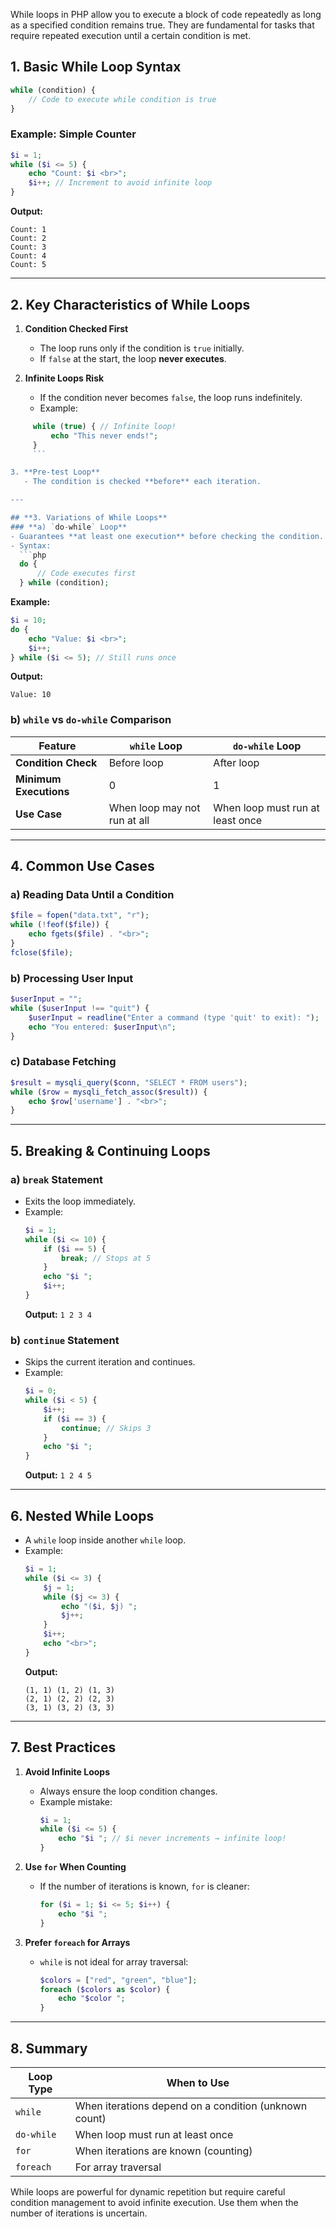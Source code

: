While loops in PHP allow you to execute a block of code repeatedly as long as a specified condition remains true. They are fundamental for tasks that require repeated execution until a certain condition is met.

## **1. Basic While Loop Syntax**
```php
while (condition) {
    // Code to execute while condition is true
}
```

### **Example: Simple Counter**
```php
$i = 1;
while ($i <= 5) {
    echo "Count: $i <br>";
    $i++; // Increment to avoid infinite loop
}
```
**Output:**
```
Count: 1
Count: 2
Count: 3
Count: 4
Count: 5
```

---

## **2. Key Characteristics of While Loops**
1. **Condition Checked First**  
   - The loop runs only if the condition is `true` initially.
   - If `false` at the start, the loop **never executes**.
   
2. **Infinite Loops Risk**  
   - If the condition never becomes `false`, the loop runs indefinitely.
   - Example:  
```php
     while (true) { // Infinite loop!
         echo "This never ends!";
     }
     ```

3. **Pre-test Loop**  
   - The condition is checked **before** each iteration.

---

## **3. Variations of While Loops**
### **a) `do-while` Loop**
- Guarantees **at least one execution** before checking the condition.
- Syntax:
  ```php
  do {
      // Code executes first
  } while (condition);
  ```
  
**Example:**
```php
$i = 10;
do {
    echo "Value: $i <br>";
    $i++;
} while ($i <= 5); // Still runs once
```
**Output:**
```
Value: 10
```

### **b) `while` vs `do-while` Comparison**
| Feature          | `while` Loop | `do-while` Loop |
|------------------|-------------|----------------|
| **Condition Check** | Before loop | After loop |
| **Minimum Executions** | 0 | 1 |
| **Use Case** | When loop may not run at all | When loop must run at least once |

---

## **4. Common Use Cases**
### **a) Reading Data Until a Condition**
```php
$file = fopen("data.txt", "r");
while (!feof($file)) {
    echo fgets($file) . "<br>";
}
fclose($file);
```

### **b) Processing User Input**
```php
$userInput = "";
while ($userInput !== "quit") {
    $userInput = readline("Enter a command (type 'quit' to exit): ");
    echo "You entered: $userInput\n";
}
```

### **c) Database Fetching**
```php
$result = mysqli_query($conn, "SELECT * FROM users");
while ($row = mysqli_fetch_assoc($result)) {
    echo $row['username'] . "<br>";
}
```

---

## **5. Breaking & Continuing Loops**
### **a) `break` Statement**
- Exits the loop immediately.
- Example:
  ```php
  $i = 1;
  while ($i <= 10) {
      if ($i == 5) {
          break; // Stops at 5
      }
      echo "$i ";
      $i++;
  }
  ```
  **Output:** `1 2 3 4`

### **b) `continue` Statement**
- Skips the current iteration and continues.
- Example:
  ```php
  $i = 0;
  while ($i < 5) {
      $i++;
      if ($i == 3) {
          continue; // Skips 3
      }
      echo "$i ";
  }
  ```
  **Output:** `1 2 4 5`

---

## **6. Nested While Loops**
- A `while` loop inside another `while` loop.
- Example:
  ```php
  $i = 1;
  while ($i <= 3) {
      $j = 1;
      while ($j <= 3) {
          echo "($i, $j) ";
          $j++;
      }
      $i++;
      echo "<br>";
  }
  ```
  **Output:**
  ```
  (1, 1) (1, 2) (1, 3)
  (2, 1) (2, 2) (2, 3)
  (3, 1) (3, 2) (3, 3)
  ```

---

## **7. Best Practices**
1. **Avoid Infinite Loops**  
   - Always ensure the loop condition changes.
   - Example mistake:
     ```php
     $i = 1;
     while ($i <= 5) {
         echo "$i "; // $i never increments → infinite loop!
     }
     ```

2. **Use `for` When Counting**  
   - If the number of iterations is known, `for` is cleaner:
     ```php
     for ($i = 1; $i <= 5; $i++) {
         echo "$i ";
     }
     ```

3. **Prefer `foreach` for Arrays**  
   - `while` is not ideal for array traversal:
     ```php
     $colors = ["red", "green", "blue"];
     foreach ($colors as $color) {
         echo "$color ";
     }
     ```

---

## **8. Summary**
| **Loop Type** | **When to Use** |
|--------------|----------------|
| `while` | When iterations depend on a condition (unknown count) |
| `do-while` | When loop must run at least once |
| `for` | When iterations are known (counting) |
| `foreach` | For array traversal |

While loops are powerful for dynamic repetition but require careful condition management to avoid infinite execution. Use them when the number of iterations is uncertain.